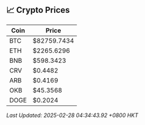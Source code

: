 ## 📈 Crypto Prices

| Coin | Price |
| ---- | ----- |
| BTC | $82759.7434 |
| ETH | $2265.6296 |
| BNB | $598.3423 |
| CRV | $0.4482 |
| ARB | $0.4169 |
| OKB | $45.3568 |
| DOGE | $0.2024 |

_Last Updated: 2025-02-28 04:34:43.92 +0800 HKT_